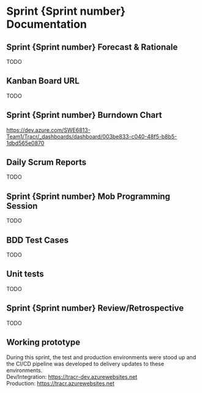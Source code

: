 # Sprint {Sprint number} Documentation

## Sprint {Sprint number} Forecast & Rationale

TODO

## Kanban Board URL
TODO

## Sprint {Sprint number} Burndown Chart
https://dev.azure.com/SWE6813-Team1/Tracr/_dashboards/dashboard/003be833-c040-48f5-b8b5-1dbd565e0870

## Daily Scrum Reports
TODO

## Sprint {Sprint number} Mob Programming Session
TODO

## BDD Test Cases
TODO

## Unit tests
TODO

## Sprint {Sprint number} Review/Retrospective
TODO 

## Working prototype
During this sprint, the test and production environments were stood up and the CI/CD pipeline was developed to delivery updates to these environments.  
Dev/Integration: https://tracr-dev.azurewebsites.net     
Production: https://tracr.azurewebsites.net